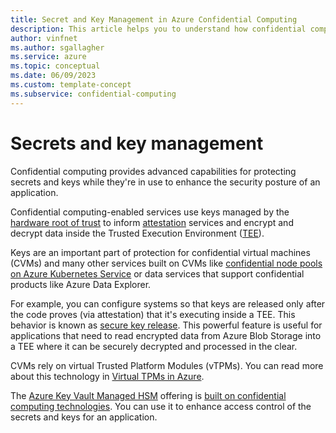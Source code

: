 ```yaml
---
title: Secret and Key Management in Azure Confidential Computing
description: This article helps you to understand how confidential computing handles secrets and keys.
author: vinfnet
ms.author: sgallagher
ms.service: azure
ms.topic: conceptual
ms.date: 06/09/2023
ms.custom: template-concept
ms.subservice: confidential-computing
---
```

# Secrets and key management

Confidential computing provides advanced capabilities for protecting secrets and keys while they're in use to enhance the security posture of an application.

Confidential computing-enabled services use keys managed by the [hardware root of trust](trusted-compute-base.md#hardware-root-of-trust) to inform [attestation](attestation.md) services and encrypt and decrypt data inside the Trusted Execution Environment ([TEE](trusted-execution-environment.md)).

Keys are an important part of protection for confidential virtual machines (CVMs) and many other services built on CVMs like [confidential node pools on Azure Kubernetes Service](confidential-node-pool-aks.md) or data services that support confidential products like Azure Data Explorer.

For example, you can configure systems so that keys are released only after the code proves (via attestation) that it's executing inside a TEE. This behavior is known as [secure key release](concept-skr-attestation.md). This powerful feature is useful for applications that need to read encrypted data from Azure Blob Storage into a TEE where it can be securely decrypted and processed in the clear.

CVMs rely on virtual Trusted Platform Modules (vTPMs). You can read more about this technology in [Virtual TPMs in Azure](virtual-tpms-in-azure-confidential-vm.md).

The [Azure Key Vault Managed HSM](/azure/key-vault/managed-hsm/overview) offering is [built on confidential computing technologies](/azure/key-vault/managed-hsm/managed-hsm-technical-details). You can use it to enhance access control of the secrets and keys for an application.
